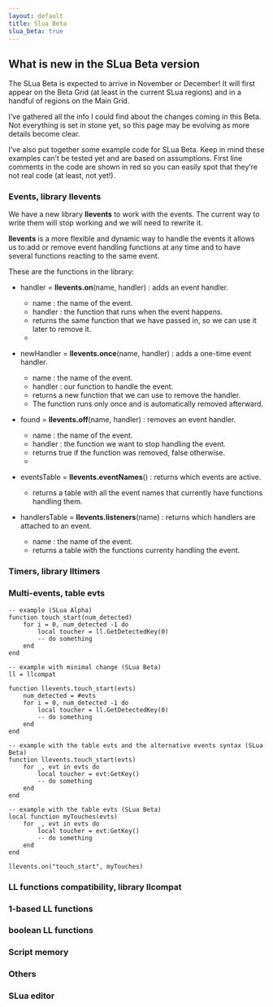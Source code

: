 ```yaml
---
layout: default
title: Slua Beta
slua_beta: true
---
```


## What is new in the SLua Beta version

The SLua Beta is expected to arrive in November or December! It will first appear on the Beta Grid (at least in the current SLua regions) and in a handful of regions on the Main Grid.

I’ve gathered all the info I could find about the changes coming in this Beta. Not everything is set in stone yet, so this page may be evolving as more details become clear.

I’ve also put together some example code for SLua Beta. Keep in mind these examples can’t be tested yet and are based on assumptions. First line comments in the code are shown in red so you can easily spot that they’re not real code (at least, not yet!).

### Events, library llevents

We have a new library **llevents** to work with the events. The current way to write them will stop working and we will need to rewrite it.

**llevents** is a more flexible and dynamic way to handle the events it allows us to:add or remove event handling functions at any time and to have several functions reacting to the same event.

These are the functions in the library:

- handler = **llevents.on**(name, handler) : adds an event handler.
    - name : the name of the event.
    - handler : the function that runs when the event happens.
    - returns the same function that we have passed in, so we can use it later to remove it.
  - 

- newHandler = **llevents.once**(name, handler) : adds a one-time event handler.
    -  name : the name of the event.
    -  handler : our function to handle the event.
    -  returns a new function that we can use to remove the handler.
  - The function runs only once and is automatically removed afterward.

 
- found = **llevents.off**(name, handler) : removes an event handler.
    -  name : the name of the event.
    -  handler : the function we want to stop handling the event.
    -  returns true if the function was removed, false otherwise.
  -
 
- eventsTable = **llevents.eventNames**() : returns which events are active.
    -  returns a table with all the event names that currently have functions handling them.

- handlersTable = **llevents.listeners**(name) : returns which handlers are attached to an event.
    -  name : the name of the event.
    -  returns a table with the functions currenty handling the event.





### Timers, library lltimers


### Multi-events, table evts

<pre class="language-slua"><code class="language-slua">-- example (SLua Alpha)
function touch_start(num_detected)
    for i = 0, num_detected -1 do
        local toucher = ll.GetDetectedKey(0)
        -- do something
    end
end</code></pre>

<pre class="language-sluab"><code class="language-sluab">-- example with minimal change (SLua Beta)
ll = llcompat

function llevents.touch_start(evts)
    num_detected = #evts
    for i = 0, num_detected -1 do
        local toucher = ll.GetDetectedKey(0)
        -- do something
    end
end</code></pre>

<pre class="language-sluab"><code class="language-sluab">-- example with the table evts and the alternative events syntax (SLua Beta)
function llevents.touch_start(evts)
    for _, evt in evts do
        local toucher = evt:GetKey()
        -- do something
    end
end</code></pre>

<pre class="language-sluab"><code class="language-sluab">-- example with the table evts (SLua Beta)
local function myTouches(evts)
    for _, evt in evts do
        local toucher = evt:GetKey()
        -- do something
    end
end

llevents.on("touch_start", myTouches)</code></pre>


### LL functions compatibility, library llcompat


### 1-based LL functions


### boolean LL functions


### Script memory


### Others


### SLua editor


